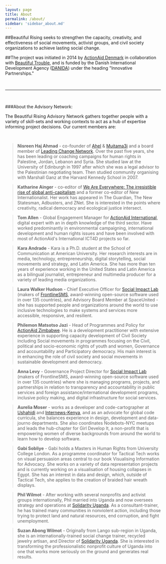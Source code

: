 ```yaml
---
layout: page
title: About
permalink: /about/
sidebar: 'sidebar_about.md'
---
```


##Beautiful Rising seeks to strengthen the capacity, creativity, and effectiveness of social movements, activist groups, and civil society organizations to achieve lasting social change.

##The project was initiated in 2014 by [ActionAid Denmark](http://ms.dk/en/) in collaboration with [Beautiful Trouble](http://beautifultrouble.org/), and is funded by the Danish International Development Agency ([DANIDA](http://um.dk/en/danida-en/)) under the heading "Innovative Partnerships."

<br/>

---

<br/>

###About the Advisory Network:

The Beautiful Rising Advisory Network gathers together people with a variety of skill-sets and working contexts to act as a hub of expertise informing project decisions. Our current members are:

<br/>

>**Nisreen Haj Ahmad** - co-founder of [Ahel](http://www.ahel.org) & [Mujtama3i](http://www.mujtama3i.org) and a board member of [Leading Change Network](http://www.leadingchangenetwork.org). Over the past five years, she has been leading or coaching campaigns for human rights in Palestine, Jordan, Lebanon and Syria. She studied law at the University of Edinburgh in 1997 after which she was a legal advisor to the Palestinian negotiating team. Then studied community organising with Marshall Ganz at the Harvard Kennedy School in 2007.

>**Katharine Ainger** - co-editor of [We Are Everywhere: The irresistible rise of global anti-capitalism](http://www.weareeverywhere.org/) and a former co-editor of New Internationalist. Her work has appeared in The Guardian, The New Statesman, Adbusters, and ZNet. She is interested in the points where creativity, radical democracy and ecological justice intersect.

>**Tom Allen** - Global Engagement Manager for [ActionAid International](http://www.actionaid.org/),  digital expert with an in depth knowledge of the third sector. Have worked predominantly in environmental campaigning, international development and human rights issues and have been involved with most of ActionAid's International ICT4D projects so far.

>**Kara Andrade** - Kara is a Ph.D. student at the School of Communication at American University. Her research interests are in media, technology, entrepreneurship, digital storytelling, social movements and strategy, and Latin America. She has more than ten years of experience working in the United States and Latin America as a bilingual journalist, entrepreneur and multimedia producer for a variety of leading media organizations.

>**Laura Walker Hudson** - Chief Executive Officer for [Social Impact Lab](http://simlab.org/) (makers of [FrontlineSMS](http://www.frontlinesms.com/), award-winning open-source software used in over 135 countries), and Advisory Board Member at SpaceUnited - she has supported people and organizations around the world to use inclusive technologies to make systems and services more accessible, responsive, and resilient.

>**Philemon Matsotso Jazi** - Head of Programmes and Policy for [ActionAid Zimbabwe](http://www.actionaid.org/zimbabwe). He is a development practitioner with extensive experience in supporting capacity development of Civil  Society including  Social movements in programmes focusing on the Civil, political and socio-economic rights of youth and women, Governance and accountability and Participatory democracy. His main interest is in enhancing the role of civil society and social movements in sustainable development and democracy.

>**Anna Levy** - Governance Project Director for [Social Impact Lab](http://simlab.org/) (makers of FrontlineSMS, award-winning open-source software used in over 135 countries) where she is managing programs, projects, and partnerships in relation to transparency and accountability in public services and foreign assistance/international development programs, inclusive policy making, and digital infrastructure for social services.

>**Aurelia Moser** - works as a developer and code-cartographer at [Ushahidi](http://www.ushahidi.com/) and [Internews-Kenya](http://internewskenya.org/), and as an advocate for global code curricula, she balances experience in design, development and data-journo departments. She also coordinates Nodebots-NYC meetups and leads the hub-chapter for Girl Develop It, a non-profit that is empowering women of diverse backgrounds from around the world to learn how to develop software.

>**Gabi Sobliye** - Gabi holds a Masters in Human Rights from University College London. As a programme coordinator for Tactical Tech works on visual persuasion areas central to our book Visualising Information for Advocacy. She works on a variety of data representation projects and is currently working on a visualisation of housing collapses in Egypt. She has an interest in data and design, which, outside of Tactical Tech, she applies to the creation of braided hair wreath displays.

>**Phil Wilmot** - After working with several nonprofits and activist groups internationally, Phil married into Uganda and now oversees strategy and operations at [Solidarity Uganda](http://solidarityuganda.org). As a consultant-trainer, he has trained many communities in nonviolent action, including those trying to protect land and natural resources, end corruption, and fight unemployment.

>**Suzan Abong Wilmot** - Originally from Lango sub-region in Uganda, she is an internationally-trained social change trainer, recycled jewelry artisan, and Director of [Solidarity Uganda](http://solidarityuganda.org). She is interested in transforming the professionalistic nonprofit culture of Uganda into one that works more seriously on the ground and generates real results.

